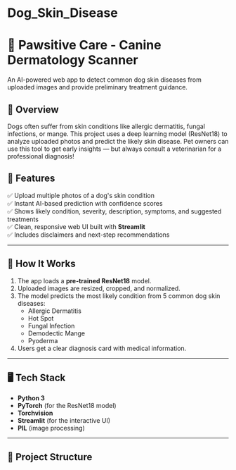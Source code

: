 # Dog_Skin_Disease

# 🐾 Pawsitive Care - Canine Dermatology Scanner

An AI-powered web app to detect common dog skin diseases from uploaded images and provide preliminary treatment guidance.

## 📌 Overview

Dogs often suffer from skin conditions like allergic dermatitis, fungal infections, or mange. This project uses a deep learning model (ResNet18) to analyze uploaded photos and predict the likely skin disease. Pet owners can use this tool to get early insights — but always consult a veterinarian for a professional diagnosis!

## 🚀 Features

✅ Upload multiple photos of a dog's skin condition  
✅ Instant AI-based prediction with confidence scores  
✅ Shows likely condition, severity, description, symptoms, and suggested treatments  
✅ Clean, responsive web UI built with **Streamlit**  
✅ Includes disclaimers and next-step recommendations

---

## 🧩 How It Works

1. The app loads a **pre-trained ResNet18** model.
2. Uploaded images are resized, cropped, and normalized.
3. The model predicts the most likely condition from 5 common dog skin diseases:
   - Allergic Dermatitis
   - Hot Spot
   - Fungal Infection
   - Demodectic Mange
   - Pyoderma
4. Users get a clear diagnosis card with medical information.

---

## 🖥️ Tech Stack

- **Python 3**
- **PyTorch** (for the ResNet18 model)
- **Torchvision**
- **Streamlit** (for the interactive UI)
- **PIL** (image processing)

---

## 📂 Project Structure

